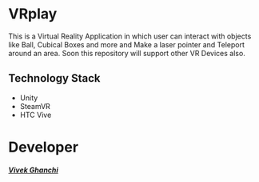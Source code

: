 # VRplay

This  is a Virtual Reality Application in which user can interact with objects like Ball, Cubical Boxes and more and Make a laser pointer and Teleport around an area. Soon this repository will support other VR Devices also.

## Technology Stack

- Unity
- SteamVR
- HTC Vive


# Developer

##### [Vivek Ghanchi](https://github.com/vivekghanchi)
